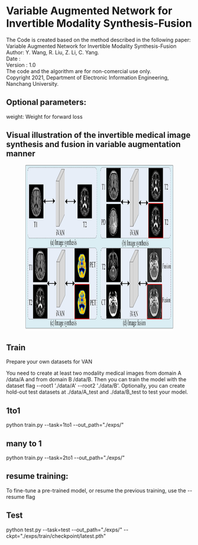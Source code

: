 # Variable Augmented Network for Invertible Modality Synthesis-Fusion
The Code is created based on the method described in the following paper:
Variable Augmented Network for Invertible Modality Synthesis-Fusion
Author: Y. Wang, R. Liu, Z. Li, C. Yang.   
Date :   
Version : 1.0   
The code and the algorithm are for non-comercial use only.   
Copyright 2021, Department of Electronic Information Engineering, Nanchang University.   

## Optional parameters:  
weight: Weight for forward loss

## Visual illustration of the invertible medical image synthesis and fusion in variable augmentation manner
 <div align="center"><img src="https://github.com/yqx7150/iVAN/blob/main/figs/Fig%202.jpg" width = "400" height = "450">  </div>

 
## Train

Prepare your own datasets for VAN

You need to create at least two modality medical images from domain A /data/A and from domain B /data/B. Then you can train the model with the dataset flag --root1 './data/A' --root2 './data/B'. Optionally, you can create hold-out test datasets at ./data/A_test and ./data/B_test to test your model.

##  1to1
python train.py --task=1to1 --out_path="./exps/"

##  many to 1
python train.py --task=2to1 --out_path="./exps/"

##  resume training:
To fine-tune a pre-trained model, or resume the previous training, use the --resume flag


## Test

python test.py --task=test --out_path="./exps/" --ckpt="./exps/train/checkpoint/latest.pth"
